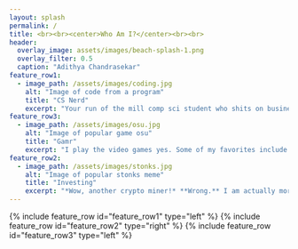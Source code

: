 ```yaml
---
layout: splash
permalink: /
title: <br><br><center>Who Am I?</center><br><br>
header:
  overlay_image: assets/images/beach-splash-1.png
  overlay_filter: 0.5
  caption: "Adithya Chandrasekar"
feature_row1:
  - image_path: /assets/images/coding.jpg
    alt: "Image of code from a program"
    title: "CS Nerd"
    excerpt: "Your run of the mill comp sci student who shits on business majors *(ew)* and has too big of an ego. Kinda decent at Python, C, Java, Golang, React.js, idk look at my resume I forgot."
feature_row3:
  - image_path: /assets/images/osu.jpg
    alt: "Image of popular game osu"
    title: "Gamr"
    excerpt: "I play the video games yes. Some of my favorites include [osu!](https://osu.ppy.sh/home) (featured to left) and [Realm of the Mad God](https://www.realmofthemadgod.com) (death grind). I am also a big fan of TCGs like Magic: The Gathering and Flesh and Blood as well!"
feature_row2:
  - image_path: /assets/images/stonks.jpg
    alt: "Image of popular stonks meme"
    title: "Investing"
    excerpt: "*Wow, another crypto miner!* **Wrong.** I am actually more interested in long term investment and portfolio management fyi. I also find more unique asset classes like collectibles to be a lot more fascinating. Big shoutout to Rudy from [Alpha Investments](https://www.youtube.com/c/AlphaInvestments69) for getting me interested!"
---
```


{% include feature_row id="feature_row1" type="left" %}
{% include feature_row id="feature_row2" type="right" %}
{% include feature_row id="feature_row3" type="left" %}

